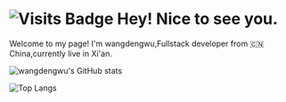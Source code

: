 # ![Visits Badge](https://visitor-badge.glitch.me/badge?page_id=wangdengwu_github_home) Hey! Nice to see you.  

Welcome to my page! 
I'm wangdengwu,Fullstack developer from 🇨🇳China,currently live in Xi'an.

![wangdengwu's GitHub stats](https://github-readme-stats.vercel.app/api?username=wangdengwu&count_private=true&hide=stars&show_icons=true&theme=tokyonight)

![Top Langs](https://github-readme-stats.vercel.app/api/top-langs/?username=wangdengwu&layout=compact)

<!-- 
[![GitHub Streak](https://github-readme-streak-stats.herokuapp.com/?user=wangdengwu)](https://git.io/streak-stats)
 -->
 
 <!-- 
![Visits Badge](https://badges.pufler.dev/visits/wangdengwu/chinese_idioms)
 -->
